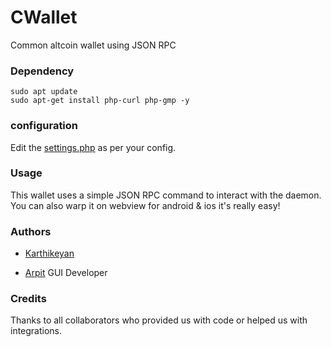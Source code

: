 # CWallet

Common altcoin wallet using JSON RPC

### Dependency
```
sudo apt update
sudo apt-get install php-curl php-gmp -y
```

### configuration

Edit the [settings.php](https://github.com/knkrth/cwallet/blob/master/settings.php) as per your config.

### Usage

This wallet uses a simple JSON RPC command to interact with the daemon. You can also warp it on webview for android & ios it's really easy!

### Authors

- [Karthikeyan](https://github.com/knkrth)

- [Arpit](https://github.com/arpitnagpal08) GUI Developer 

### Credits

Thanks to all collaborators who provided us with code or helped us with integrations.



